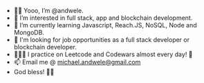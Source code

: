 - 👋🏿 Yooo, I’m @andwele.
- 👀 I’m interested in full stack, app and blockchain development.
- 🌱 I’m currently learning Javascript, Reach.JS, NoSQL, Node and MongoDB.
- 💼 I'm looking for job opportunities as a full stack developer or blockchain developer.
- 👨🏿‍💻 I practice on Leetcode and Codewars almost every day! 💯 
- 📫 Email me @ michael.andwele@gmail.com
- God bless! 🖖🏿
 
<!---
andwele/andwele is a ✨ special ✨ repository because its `README.md` (this file) appears on your GitHub profile.
You can click the Preview link to take a look at your changes.
--->
